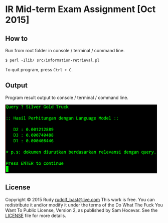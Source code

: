 # IR Mid-term Exam Assignment [Oct 2015]

## How to

Run from root folder in console / terminal / command line.

```shell
$ perl -Ilib/ src/information-retrieval.pl
```

To quit program, press `Ctrl + C`.

## Output

Program result output to console / terminal / command line.

![alt tag](https://github.com/rudbast/ir-midterm-langmodel/blob/gh-pages/img/output.png)

## License

Copyright © 2015 Rudy <rudolf_bast@live.com>
This work is free. You can redistribute it and/or modify it under the
terms of the Do What The Fuck You Want To Public License, Version 2,
as published by Sam Hocevar. See the [LICENSE](/LICENSE.md) file for more details.
